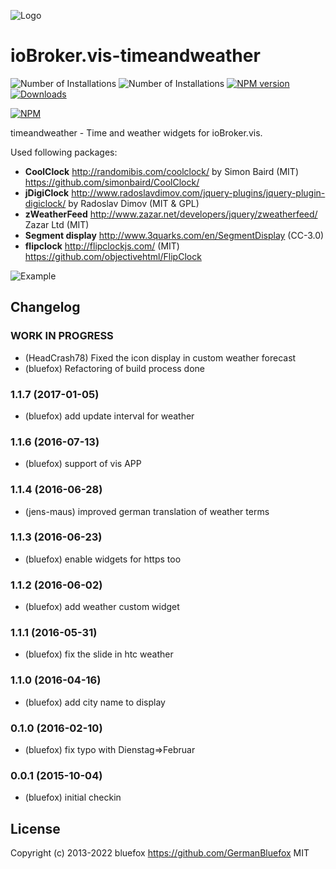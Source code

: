 ![Logo](admin/timeandweather.png)
# ioBroker.vis-timeandweather

![Number of Installations](http://iobroker.live/badges/vis-timeandweather-installed.svg) ![Number of Installations](http://iobroker.live/badges/vis-timeandweather-stable.svg) [![NPM version](http://img.shields.io/npm/v/iobroker.vis-timeandweather.svg)](https://www.npmjs.com/package/iobroker.vis-timeandweather)
[![Downloads](https://img.shields.io/npm/dm/iobroker.vis-timeandweather.svg)](https://www.npmjs.com/package/iobroker.vis-timeandweather)

[![NPM](https://nodei.co/npm/iobroker.vis-timeandweather.png?downloads=true)](https://nodei.co/npm/iobroker.vis-timeandweather/)

timeandweather - Time and weather widgets for ioBroker.vis.

Used following packages:
- **CoolClock** http://randomibis.com/coolclock/ by Simon Baird (MIT) 
  https://github.com/simonbaird/CoolClock/
- **jDigiClock** http://www.radoslavdimov.com/jquery-plugins/jquery-plugin-digiclock/ by Radoslav Dimov (MIT & GPL)
- **zWeatherFeed** http://www.zazar.net/developers/jquery/zweatherfeed/ Zazar Ltd (MIT)
- **Segment display** http://www.3quarks.com/en/SegmentDisplay (CC-3.0)
- **flipclock** http://flipclockjs.com/ (MIT)
  https://github.com/objectivehtml/FlipClock

![Example](img/widgets.png)

<!--
	Placeholder for the next version (at the beginning of the line):
	### **WORK IN PROGRESS**
-->

## Changelog
### **WORK IN PROGRESS**
* (HeadCrash78) Fixed the icon display in custom weather forecast
* (bluefox) Refactoring of build process done

### 1.1.7 (2017-01-05)
* (bluefox) add update interval for weather

### 1.1.6 (2016-07-13)
* (bluefox) support of vis APP

### 1.1.4 (2016-06-28)
* (jens-maus) improved german translation of weather terms

### 1.1.3 (2016-06-23)
* (bluefox) enable widgets for https too

### 1.1.2 (2016-06-02)
* (bluefox) add weather custom widget

### 1.1.1 (2016-05-31)
* (bluefox) fix the slide in htc weather

### 1.1.0 (2016-04-16)
* (bluefox) add city name to display

### 0.1.0 (2016-02-10)
* (bluefox) fix typo with Dienstag=>Februar

### 0.0.1 (2015-10-04)
* (bluefox) initial checkin

## License
 Copyright (c) 2013-2022 bluefox https://github.com/GermanBluefox
 MIT